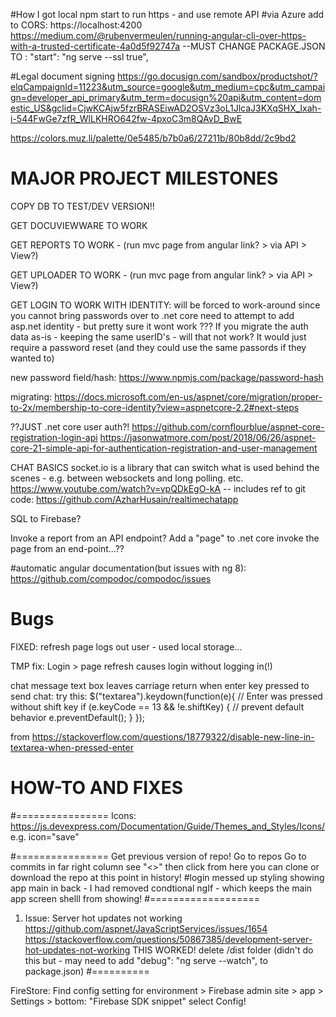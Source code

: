 
#How I got local npm start to run https - and use remote API
#via Azure add to CORS: https://localhost:4200
https://medium.com/@rubenvermeulen/running-angular-cli-over-https-with-a-trusted-certificate-4a0d5f92747a
--MUST CHANGE PACKAGE.JSON TO : "start": "ng serve --ssl true",



#Legal document signing
https://go.docusign.com/sandbox/productshot/?elqCampaignId=11223&utm_source=google&utm_medium=cpc&utm_campaign=developer_api_primary&utm_term=docusign%20api&utm_content=domestic_US&gclid=CjwKCAjw5fzrBRASEiwAD2OSVz3oL1JlcaJ3KXqSHX_lxah-i-544FwGe7zfR_WlLKHRO642fw-4pxoC3m8QAvD_BwE



https://colors.muz.li/palette/0e5485/b7b0a6/27211b/80b8dd/2c9bd2


# MAJOR PROJECT MILESTONES

COPY DB TO TEST/DEV VERSION!!

GET DOCUVIEWWARE TO WORK

GET REPORTS TO WORK - (run mvc page from angular link? > via API > View?)

GET UPLOADER TO WORK - (run mvc page from angular link? > via API > View?)

GET LOGIN TO WORK WITH IDENTITY:
will be forced to work-around since you cannot bring passwords over to .net core
need to attempt to add asp.net identity - but pretty sure it wont work
??? If you migrate the auth data as-is - keeping the same userID's - will that not work?
It would just require a password reset (and they could use the same passords if they wanted to)

new password field/hash:
https://www.npmjs.com/package/password-hash

migrating:
https://docs.microsoft.com/en-us/aspnet/core/migration/proper-to-2x/membership-to-core-identity?view=aspnetcore-2.2#next-steps

??JUST .net core user auth?!
https://github.com/cornflourblue/aspnet-core-registration-login-api
https://jasonwatmore.com/post/2018/06/26/aspnet-core-21-simple-api-for-authentication-registration-and-user-management

CHAT BASICS
socket.io is a library that can switch what is used behind the scenes - e.g. between websockets and long polling. etc.
https://www.youtube.com/watch?v=vpQDkEgO-kA -- includes ref to git code: https://github.com/AzharHusain/realtimechatapp


 SQL to Firebase?

 Invoke a report from an API endpoint?
	Add a "page" to .net core
	invoke the page from an end-point...??


#automatic angular documentation(but issues with ng 8):
https://github.com/compodoc/compodoc/issues

# Bugs
FIXED: refresh page logs out user - used local storage...

TMP fix: Login > page refresh causes login without logging in(!)

chat message text box leaves carriage return when enter key pressed to send chat:
try this:
$("textarea").keydown(function(e){
// Enter was pressed without shift key
if (e.keyCode == 13 && !e.shiftKey)
{
    // prevent default behavior
    e.preventDefault();
}
});

from https://stackoverflow.com/questions/18779322/disable-new-line-in-textarea-when-pressed-enter



# HOW-TO AND FIXES
#================
Icons: https://js.devexpress.com/Documentation/Guide/Themes_and_Styles/Icons/
e.g. icon="save"

#================
Get previous version of repo!
Go to repos
Go to commits
in far right column see "<>" then click
from here you can clone or download the repo at this point in history!
#login messed up styling 
showing app main in back - I had removed condtional ngIf - which keeps the main app screen shelll from showing!
#===================

1. Issue: Server hot updates not working
https://github.com/aspnet/JavaScriptServices/issues/1654
https://stackoverflow.com/questions/50867385/development-server-hot-updates-not-working
THIS WORKED!
delete /dist folder
(didn't do this but - may need to add "debug": "ng serve --watch", to package.json)
#==========

FireStore:
Find config setting for environment > Firebase admin site > app > Settings > bottom: "Firebase SDK snippet" select Config!

